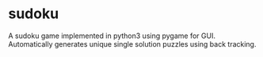 # sudoku
A sudoku game implemented in python3 using pygame for GUI. Automatically generates unique single solution puzzles using back tracking.
